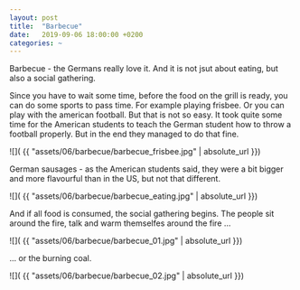 ```yaml
---
layout: post
title:  "Barbecue"
date:   2019-09-06 18:00:00 +0200
categories: ~
---
```


Barbecue - the Germans really love it. And it is not jsut about eating, but also
a social gathering.

Since you have to wait some time, before the food on the grill is ready, you
can do some sports to pass time. For example playing frisbee. Or you can play
with the american football. But that is not so easy. It took quite some time for
the American students to teach the German student how to throw a football
properly. But in the end they managed to do that fine.

![]( {{ "assets/06/barbecue/barbecue_frisbee.jpg" | absolute_url }})

German sausages - as the American students said, they were a bit bigger and more
flavourful than in the US, but not that different.

![]( {{ "assets/06/barbecue/barbecue_eating.jpg" | absolute_url }})

And if all food is consumed, the social gathering begins. The people sit around
the fire, talk and warm themselfes around the fire ...

![]( {{ "assets/06/barbecue/barbecue_01.jpg" | absolute_url }})

... or the burning coal.

![]( {{ "assets/06/barbecue/barbecue_02.jpg" | absolute_url }})
